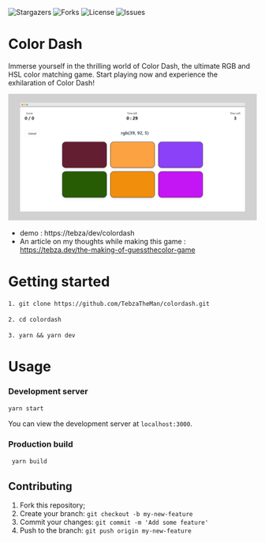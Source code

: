 ![Stargazers](https://img.shields.io/github/stars/TebzaTheMan/colordash?style=for-the-badge)
![Forks](https://img.shields.io/github/forks/TebzaTheMan/colordash?label=FORKS&style=for-the-badge)
![License](https://img.shields.io/github/license/TebzaTheMan/colordash?color=green&label=LICENSE&style=for-the-badge)
![Issues](https://img.shields.io/github/issues/TebzaTheMan/colordash?color=yellow&label=ISSUES&style=for-the-badge)

# Color Dash

Immerse yourself in the thrilling world of Color Dash, the ultimate RGB and HSL color matching game. Start playing now and experience the exhilaration of Color Dash!

![screenshot of RGB play page](/screen%20rgb.png)

- demo : https://tebza/dev/colordash
- An article on my thoughts while making this game : https://tebza.dev/the-making-of-guessthecolor-game

# Getting started

```
1. git clone https://github.com/TebzaTheMan/colordash.git

2. cd colordash

3. yarn && yarn dev

```

# Usage

### Development server

```bash
yarn start
```

You can view the development server at `localhost:3000`.

### Production build

```bash
 yarn build
```

## Contributing

1. Fork this repository;
2. Create your branch: `git checkout -b my-new-feature`
3. Commit your changes: `git commit -m 'Add some feature'`
4. Push to the branch: `git push origin my-new-feature`
